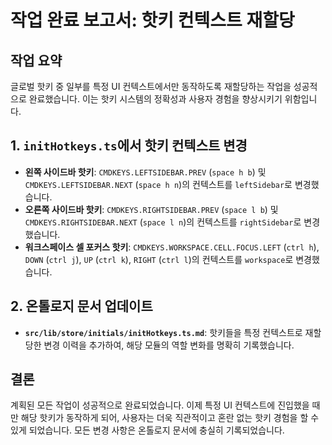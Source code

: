 # 작업 완료 보고서: 핫키 컨텍스트 재할당

## 작업 요약

글로벌 핫키 중 일부를 특정 UI 컨텍스트에서만 동작하도록 재할당하는 작업을 성공적으로 완료했습니다. 이는 핫키 시스템의 정확성과 사용자 경험을 향상시키기 위함입니다.

## 1. `initHotkeys.ts`에서 핫키 컨텍스트 변경

- **왼쪽 사이드바 핫키**: `CMDKEYS.LEFTSIDEBAR.PREV` (`space h b`) 및 `CMDKEYS.LEFTSIDEBAR.NEXT` (`space h n`)의 컨텍스트를 `leftSidebar`로 변경했습니다.
- **오른쪽 사이드바 핫키**: `CMDKEYS.RIGHTSIDEBAR.PREV` (`space l b`) 및 `CMDKEYS.RIGHTSIDEBAR.NEXT` (`space l n`)의 컨텍스트를 `rightSidebar`로 변경했습니다.
- **워크스페이스 셀 포커스 핫키**: `CMDKEYS.WORKSPACE.CELL.FOCUS.LEFT` (`ctrl h`), `DOWN` (`ctrl j`), `UP` (`ctrl k`), `RIGHT` (`ctrl l`)의 컨텍스트를 `workspace`로 변경했습니다.

## 2. 온톨로지 문서 업데이트

- **`src/lib/store/initials/initHotkeys.ts.md`**: 핫키들을 특정 컨텍스트로 재할당한 변경 이력을 추가하여, 해당 모듈의 역할 변화를 명확히 기록했습니다.

## 결론

계획된 모든 작업이 성공적으로 완료되었습니다. 이제 특정 UI 컨텍스트에 진입했을 때만 해당 핫키가 동작하게 되어, 사용자는 더욱 직관적이고 혼란 없는 핫키 경험을 할 수 있게 되었습니다. 모든 변경 사항은 온톨로지 문서에 충실히 기록되었습니다.
